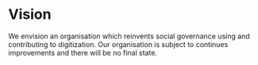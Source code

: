 # Vision
We envision an organisation which reinvents social governance using and contributing to digitization. Our organisation is subject to continues improvements and there will be no final state.

